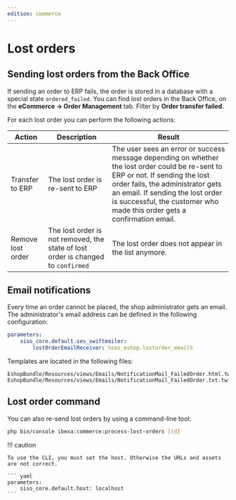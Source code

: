 ```yaml
---
edition: commerce
---
```


# Lost orders

## Sending lost orders from the Back Office

If sending an order to ERP fails, the order is stored in a database with a special state `ordered_failed`.
You can find lost orders in the Back Office, on the **eCommerce -> Order Management** tab.
Filter by **Order transfer failed**.

For each lost order you can perform the following actions:

|Action|Description|Result|
|--- |--- |--- |
|Transfer to ERP|The lost order is re-sent to ERP|The user sees an error or success message depending on whether the lost order could be re-sent to ERP or not. If sending the lost order fails, the administrator gets an email. If sending the lost order is successful, the customer who made this order gets a confirmation email.|
|Remove lost order|The lost order is not removed, the state of lost order is changed to `confirmed`|The lost order does not appear in the list anymore.|

## Email notifications

Every time an order cannot be placed, the shop administrator gets an email.
The administrator's email address can be defined in the following configuration:

``` yaml
parameters:
    siso_core.default.ses_swiftmailer:
        lostOrderEmailReceiver: %ses_eshop.lostorder_email%
```

Templates are located in the following files:

``` 
EshopBundle/Resources/views/Emails/NotificationMail_FailedOrder.html.twig
EshopBundle/Resources/views/Emails/NotificationMail_FailedOrder.txt.twig
```

## Lost order command

You can also re-send lost orders by using a command-line tool:

``` bash
php bin/console ibexa:commerce:process-lost-orders [id]
```

!!! caution

    To use the CLI, you must set the host. Otherwise the URLs and assets are not correct.

    ``` yaml
    parameters:
        siso_core.default.host: localhost
    ```
